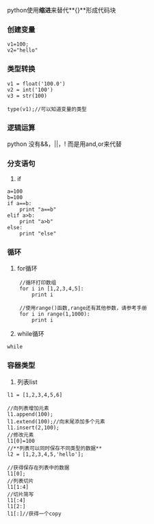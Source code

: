 python使用**缩进**来替代**{}**形成代码块


### 创建变量

```
v1=100;
v2="hello"
```

### 类型转换

```
v1 = float('100.0')
v2 = int('100')
v3 = str(100)

type(v1);//可以知道变量的类型
```

### 逻辑运算

python 没有&&，||，!
而是用and,or来代替

### 分支语句

1. if
```
a=100
b=100
if a==b:
    print "a==b"
elif a>b:
    print "a>b"
else:
    print "else"

```

### 循环

1. for循环
```
    //循环打印数组
    for i in [1,2,3,4,5]:
        print i
        
    //使用range()函数,range还有其他参数，请参考手册
    for i in range(1,1000):
        print i
```

2. while循环

`while`

### 容器类型

1. 列表list


```
l1 = [1,2,3,4,5,6]

//向列表增加元素
l1.append(100);
l1.extend(100);//向末尾添加多个元素
l1.insert(2,100);
//修改元素
l1[0]=100
//**列表可以同时保存不同类型的数据**
l2 = [1,2,3,4,5,'hello'];

//获得保存在列表中的数据
l1[0];
//列表切片
l1[1:4]
//切片简写
l1[:4]
l1[2:]
l1[:]//获得一个copy
```




